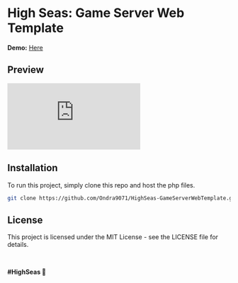 # High Seas: Game Server Web Template

**Demo:** [Here](https://ondrejpacovsky.cz/demo/highseas/GameServerWebTemplate/index.php)

## Preview
![Preview](https://ondrejpacovsky.cz/demo/highseas/GameServerWebTemplate/index.php)  

## Installation
To run this project, simply clone this repo and host the php files.
   ```bash
   git clone https://github.com/Ondra9071/HighSeas-GameServerWebTemplate.git
   ```
## License
This project is licensed under the MIT License - see the LICENSE file for details.

<br>

**#HighSeas 💖**
